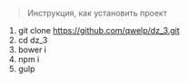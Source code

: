 > Инструкция, как установить проект

1. git clone https://github.com/qwelp/dz_3.git
2. cd dz_3
3. bower i
4. npm i
5. gulp
